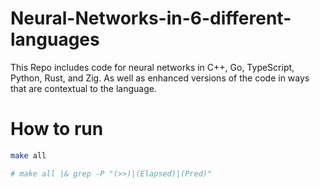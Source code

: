 # Neural-Networks-in-6-different-languages
This Repo includes code for neural networks in C++, Go, TypeScript, Python, Rust, and Zig. As well as enhanced versions of the code in ways that are contextual to the language.


# How to run


```bash
make all

# make all |& grep -P "(>>)|(Elapsed)|(Pred)"
```